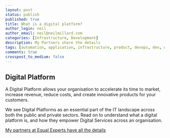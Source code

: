 ```yaml
---
layout: post
status: publish
published: true
title: What is a digital platform?
author_login: neil
author_email: neil@neilmillard.com
categories: [Infrastructure, Development]
description: My Partners share the details
tags: [automation, application, infrastructure, product, devops, dev, ops]
comments: true
crosspost_to_medium: false
---
```

Digital Platform
------------
A Digital Platform allows your organisation to accelerate its time to market,
increase revenue, reduce costs, and create innovative products for your customers.

We see Digital Platforms as an essential part of the IT landscape across both the public and private sectors.
Read on to understand what a digital platform is, and how they empower Digital Services across an organisation.

<a href="https://www.equalexperts.com/blog/our-thinking/so-what-is-a-digital-platform-anywayl/?">My partners at Equal Experts have all the details</a>
